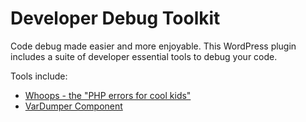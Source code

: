 # Developer Debug Toolkit

Code debug made easier and more enjoyable.  This WordPress plugin includes a suite of developer essential tools to debug your code.

Tools include:

* [Whoops - the "PHP errors for cool kids"](http://filp.github.io/whoops/)
* [VarDumper Component](https://symfony.com/doc/current/components/var_dumper.html)
